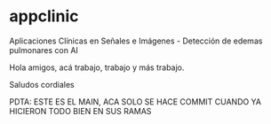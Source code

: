 # appclinic
Aplicaciones Clínicas en Señales e Imágenes - Detección de edemas pulmonares con AI

Hola amigos, acá trabajo, trabajo y más trabajo.

Saludos cordiales

PDTA: ESTE ES EL MAIN, ACA SOLO SE HACE COMMIT CUANDO YA HICIERON TODO BIEN EN SUS RAMAS
